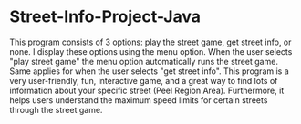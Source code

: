 # Street-Info-Project-Java
This program consists of 3 options: play the street game, get street info, or none. I display these options using the menu option. When the user selects "play street game" the menu option automatically runs the street game. Same applies for when the user selects "get street info". This program is a very user-friendly, fun, interactive game, and a great way to find lots of information about your specific street (Peel Region Area). Furthermore, it helps users understand the maximum speed limits for certain streets through the street game.
